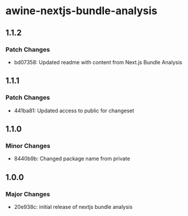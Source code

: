 # awine-nextjs-bundle-analysis

## 1.1.2

### Patch Changes

- bd07358: Updated readme with content from Next.js Bundle Analysis

## 1.1.1

### Patch Changes

- 441ba81: Updated access to public for changeset

## 1.1.0

### Minor Changes

- 8440b9b: Changed package name from private

## 1.0.0

### Major Changes

- 20e938c: initial release of nextjs bundle analysis
